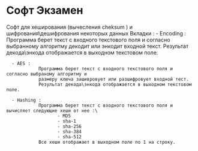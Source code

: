 # Софт Экзамен
Софт для хеширования (вычесления cheksum ) и шифрования\дешифрования некоторых данных
Вкладки :
      - Encoding :
                 Программа берет текст с входного текстового поля и согласно выбранному алгоритму 
                 декодит или энкодит входной текст.
                 Результат декода\энкода отображается в выходном текстовом поле.
                 
      - AES :
                Программа берет текст с входного текстового поля и согласно выбраному алгоритму и 
                размеру ключа зашивровует или разшифровует входной тест.
                Результат декода\энкода отображается в выходном текстовом поле.
                
      - Hashing : 
                Программа берет текст с входного текстового поля и вычисляет следующие хеши от нее :\
                       - MD5
                       - sha-1
                       - sha-256
                       - sha-384
                       - sha-512
                Все хеши отображает в выходном поле по 1 на строку.       
                       
